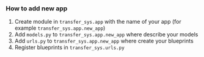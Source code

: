 ### How to add new app
1. Create module in `transfer_sys.app` with the name of your app (for example `transfer_sys.app.new_app`)  
2. Add `models.py` to `transfer_sys.app.new_app` where describe your models  
3. Add `urls.py` to `transfer_sys.app.new_app` where create your blueprints   
4. Register blueprints in `transfer_sys.urls.py`  